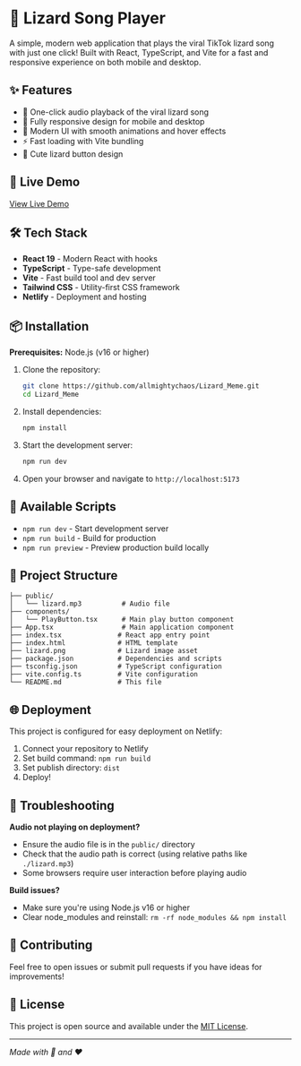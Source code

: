# 🦎 Lizard Song Player

A simple, modern web application that plays the viral TikTok lizard song with just one click! Built with React, TypeScript, and Vite for a fast and responsive experience on both mobile and desktop.

## ✨ Features

-   🎵 One-click audio playback of the viral lizard song
-   📱 Fully responsive design for mobile and desktop
-   🎨 Modern UI with smooth animations and hover effects
-   ⚡ Fast loading with Vite bundling
-   🦎 Cute lizard button design

## 🚀 Live Demo

[View Live Demo](https://lizardmeme.netlify.app)

## 🛠️ Tech Stack

-   **React 19** - Modern React with hooks
-   **TypeScript** - Type-safe development
-   **Vite** - Fast build tool and dev server
-   **Tailwind CSS** - Utility-first CSS framework
-   **Netlify** - Deployment and hosting

## 📦 Installation

**Prerequisites:** Node.js (v16 or higher)

1. Clone the repository:

    ```bash
    git clone https://github.com/allmightychaos/Lizard_Meme.git
    cd Lizard_Meme
    ```

2. Install dependencies:

    ```bash
    npm install
    ```

3. Start the development server:

    ```bash
    npm run dev
    ```

4. Open your browser and navigate to `http://localhost:5173`

## 🔧 Available Scripts

-   `npm run dev` - Start development server
-   `npm run build` - Build for production
-   `npm run preview` - Preview production build locally

## 📁 Project Structure

```
├── public/
│   └── lizard.mp3          # Audio file
├── components/
│   └── PlayButton.tsx      # Main play button component
├── App.tsx                 # Main application component
├── index.tsx              # React app entry point
├── index.html             # HTML template
├── lizard.png             # Lizard image asset
├── package.json           # Dependencies and scripts
├── tsconfig.json          # TypeScript configuration
├── vite.config.ts         # Vite configuration
└── README.md              # This file
```

## 🌐 Deployment

This project is configured for easy deployment on Netlify:

1. Connect your repository to Netlify
2. Set build command: `npm run build`
3. Set publish directory: `dist`
4. Deploy!

## 🐛 Troubleshooting

**Audio not playing on deployment?**

-   Ensure the audio file is in the `public/` directory
-   Check that the audio path is correct (using relative paths like `./lizard.mp3`)
-   Some browsers require user interaction before playing audio

**Build issues?**

-   Make sure you're using Node.js v16 or higher
-   Clear node_modules and reinstall: `rm -rf node_modules && npm install`

## 🤝 Contributing

Feel free to open issues or submit pull requests if you have ideas for improvements!

## 📄 License

This project is open source and available under the [MIT License](LICENSE).

---

_Made with 🦎 and ❤️_
